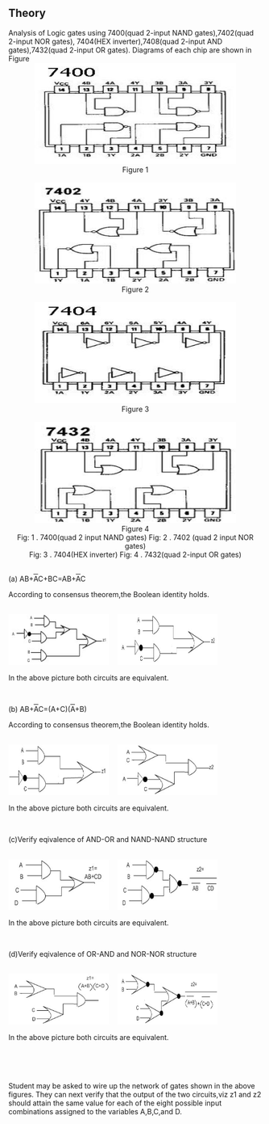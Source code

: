## Theory            
</div><!-- Write the section content inside a paragraph element, we can also include images with &lt;img&gt; tag -->

<div class="content" id="experiment-article-section-2-content">                            
                            Analysis of Logic gates using 7400(quad 2-input NAND gates),7402(quad 2-input NOR gates),
7404(HEX inverter),7408(quad 2-input AND gates),7432(quad 2-input OR gates). Diagrams of each chip are shown in Figure 
                            <br />
    <div align="center">
		<img src="images/7400.jpg"  style="width:400px;height:200px;"/>
                             <br />
                             Figure 1
                            <br /><br />
                             <img src="images/7402.jpg"  style="width:400px;height:200px;"/>
                             <br />
                             Figure 2
                             <br />
                             <br />
                             <img src="images/7404.jpg"  style="width:400px;height:200px;"/>
                             <br />
                             Figure 3
                              <br />
                             <br />
                             <img src="images/7432.jpg"  style="width:400px;height:200px;"/>
                             <br />
                             Figure 4
                             <br />
                             Fig: 1 . 7400(quad 2 input NAND gates)&nbsp;Fig: 2 . 7402 (quad 2 input NOR gates)
                             <br /> 
                             Fig: 3 . 7404(HEX inverter)&nbsp;Fig: 4 . 7432(quad 2-input OR gates)
                             <br />
                             
                                


 </div>
                            <br />
                            
 <p>(a) AB+<font style="text-decoration:overline">A</font>C+BC=AB+<font style="text-decoration:overline">A</font>C</p>
                           
<p> According to consensus theorem,the Boolean identity holds.</p>
                           <br />
                           
                           
                            
 <div align="left">
                            <img src="images/gate1.jpg"  style="width:200px;height:100px;"/>
                            &nbsp;&nbsp;
                            <img src="images/gate2.jpg"  style="width:200px;height:100px;"/>
                            <br />
                           <p>In the above picture both circuits are equivalent.</p>
                           <br />
                           
<p>(b) AB+<font style="text-decoration:overline">A</font>C=(A+C)(<font style="text-decoration:overline">A</font>+B)</p> 
                             
 <p> According to consensus theorem,the Boolean identity holds.</p>
                           <br />
                           
<img src="images/gate3.jpg"  style="width:200px;height:100px;"/>
                              &nbsp;&nbsp;
                            <img src="images/gate4.jpg"  style="width:200px;height:100px;"/> 
                             <br />
                             <p>In the above picture both circuits are equivalent.</p>
                             <br />
                              <p>(c)Verify eqivalence of AND-OR and NAND-NAND structure</p> 
                             <br />
                              <img src="images/gate5.jpg"  style="width:200px;height:100px;"/>
                              &nbsp;&nbsp;
                            <img src="images/gate6.jpg"  style="width:200px;height:100px;"/>
                            <br />
                            <p>In the above picture both circuits are equivalent.</p>
                             <br />
                            <p>(d)Verify eqivalence of OR-AND and NOR-NOR structure</p>
                            
<br />
                            <img src="images/gate7.jpg"  style="width:200px;height:100px;"/>
                              &nbsp;&nbsp;
                            <img src="images/gate8.jpg"  style="width:200px;height:100px;"/>
                             <br />
                            <p>In the above picture both circuits are equivalent.</p>
                             <br /> 
                             </div>
                            
                            
<br /><br />
                            Student may be asked to wire up the network of gates shown in the above figures.
                            They can next verify that the output of the two circuits,viz z1 and z2 should 
                            attain the same value for each of the eight possible input combinations assigned 
                            to the variables A,B,C,and D. 
                          
 <br />                            
                        </div>